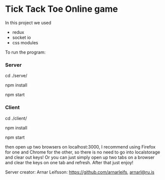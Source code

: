 # Tick Tack Toe Online game
In this project we used
- redux
- socket io
- css modules

To run the program:


### Server

  cd ./serve/
  
  npm install
  
  npm start

### Client

  cd ./client/
  
  npm install
  
  npm start
	
then open up two browsers on localhost:3000, 
I recommend using Firefox for one and Chrome for the other, so there is no need to go into localstorage and clear out keys!
Or you can just simply open up two tabs on a browser and clear the keys on one tab and refresh.
After that just enjoy!

Server creator:
Arnar Leifsson: https://github.com/arnarleifs, arnarl@ru.is
